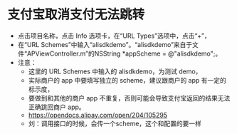 # 支付宝取消支付无法跳转

 
* 点击项目名称，点击 Info 选项卡，在“URL Types”选项中，点击“+”，
* 在“URL Schemes”中输入“alisdkdemo”。“alisdkdemo”来自于文件“APViewController.m”的NSString *appScheme = @"alisdkdemo";。
* 注意：
    * 这里的 URL Schemes 中输入的 alisdkdemo，为测试 demo，
    * 实际商户的 app 中要填写独立的 scheme，建议跟商户的 app 有一定的标示度，
    * 要做到和其他的商户 app 不重复，否则可能会导致支付宝返回的结果无法正确跳回商户 app。
    * <https://opendocs.alipay.com/open/204/105295>
    * 刘：调用接口的时候，会传一个scheme，这个和配置的要一样
 